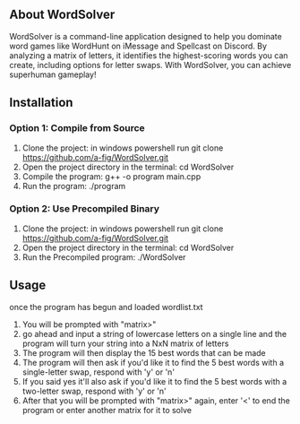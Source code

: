## About WordSolver
WordSolver is a command-line application designed to help you dominate word games like WordHunt on iMessage and Spellcast on Discord. By analyzing a matrix of letters, it identifies the highest-scoring words you can create, including options for letter swaps. With WordSolver, you can achieve superhuman gameplay!

## Installation
### Option 1: Compile from Source
1. Clone the project:
   in windows powershell run
   git clone https://github.com/a-fig/WordSolver.git
2. Open the project directory in the terminal:
   cd WordSolver
3. Compile the program:
   g++ -o program main.cpp
4. Run the program:
   ./program
### Option 2: Use Precompiled Binary
1. Clone the project:
   in windows powershell run
   git clone https://github.com/a-fig/WordSolver.git
2. Open the project directory in the terminal:
   cd WordSolver
3. Run the Precompiled program:
   ./WordSolver

## Usage
once the program has begun and loaded wordlist.txt
1. You will be prompted with "matrix>"
2. go ahead and input a string of lowercase letters on a single line and the program will turn your string into a NxN matrix of letters
3. The program will then display the 15 best words that can be made
4. The program will then ask if you'd like it to find the 5 best words with a single-letter swap, respond with 'y' or 'n'
5. If you said yes it'll also ask if you'd like it to find the 5 best words with a two-letter swap, respond with 'y' or 'n'
6. After that you will be prompted with "matrix>" again, enter '<' to end the program or enter another matrix for it to solve
